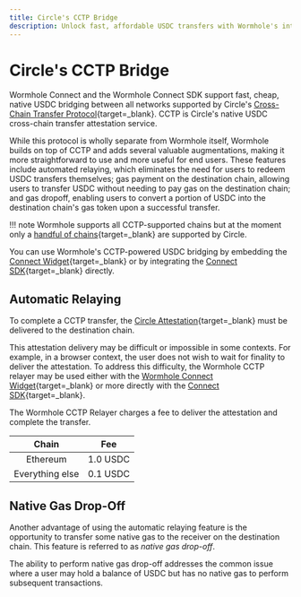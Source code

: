 ```yaml
---
title: Circle's CCTP Bridge
description: Unlock fast, affordable USDC transfers with Wormhole's integration of Circle's CCTP, featuring automatic relaying and native gas solutions.
---
```


# Circle's CCTP Bridge

Wormhole Connect and the Wormhole Connect SDK support fast, cheap, native USDC bridging between all networks supported by Circle's [Cross-Chain Transfer Protocol](https://www.circle.com/en/cross-chain-transfer-protocol){target=\_blank}. CCTP is Circle's native USDC cross-chain transfer attestation service.

While this protocol is wholly separate from Wormhole itself, Wormhole builds on top of CCTP and adds several valuable augmentations, making it more straightforward to use and more useful for end users. These features include automated relaying, which eliminates the need for users to redeem USDC transfers themselves; gas payment on the destination chain, allowing users to transfer USDC without needing to pay gas on the destination chain; and gas dropoff, enabling users to convert a portion of USDC into the destination chain's gas token upon a successful transfer.

!!! note
    Wormhole supports all CCTP-supported chains but at the moment only a [handful of chains](https://developers.circle.com/stablecoins/docs/supported-domains){target=\_blank} are supported by Circle.

You can use Wormhole's CCTP-powered USDC bridging by embedding the [Connect Widget](#){target=\_blank} or by integrating the [Connect SDK](#){target=\_blank} directly.  <!-- connect link and USDC Transfers With Connect SDK link-->

## Automatic Relaying

To complete a CCTP transfer, the [Circle Attestation](https://developers.circle.com/stablecoins/reference/getattestation){target=\_blank} must be delivered to the destination chain.

This attestation delivery may be difficult or impossible in some contexts. For example, in a browser context, the user does not wish to wait for finality to deliver the attestation. To address this difficulty, the Wormhole CCTP relayer may be used either with the [Wormhole Connect Widget](#){target=\_blank} or more directly with the [Connect SDK](#){target=\_blank}. <!-- connect link and USDC Transfers With Connect SDK link-->

The Wormhole CCTP Relayer charges a fee to deliver the attestation and complete the transfer.

|      Chain      |       Fee       |
|:---------------:|:---------------:|
|  Ethereum       |     1.0 USDC    |
| Everything else |     0.1 USDC    |

<!-- this is maybe the intended profit margin, but definitely not the total relaying cost, needs to be reviewed -->

## Native Gas Drop-Off

Another advantage of using the automatic relaying feature is the opportunity to transfer some native gas to the receiver on the destination chain. This feature is referred to as _native gas drop-off_.

The ability to perform native gas drop-off addresses the common issue where a user may hold a balance of USDC but has no native gas to perform subsequent transactions.

<!-- 
!!! note
    Native gas dropoff is limited to TODO 
-->